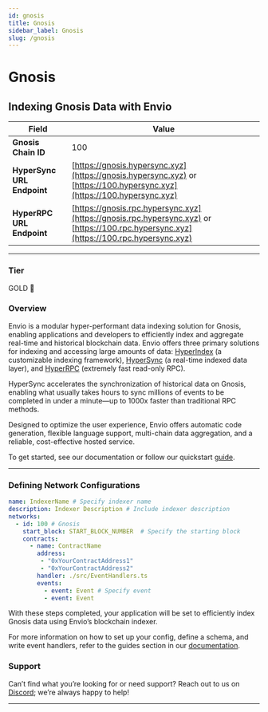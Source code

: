 ```yaml
---
id: gnosis
title: Gnosis
sidebar_label: Gnosis
slug: /gnosis
---
```


# Gnosis

## Indexing Gnosis Data with Envio

| **Field**                     | **Value**                                                                                          |
|-------------------------------|----------------------------------------------------------------------------------------------------|
| **Gnosis Chain ID**     | 100                                                                                            |
| **HyperSync URL Endpoint**    | [https://gnosis.hypersync.xyz](https://gnosis.hypersync.xyz) or [https://100.hypersync.xyz](https://100.hypersync.xyz) |
| **HyperRPC URL Endpoint**     | [https://gnosis.rpc.hypersync.xyz](https://gnosis.rpc.hypersync.xyz) or [https://100.rpc.hypersync.xyz](https://100.rpc.hypersync.xyz) |

---

### Tier

GOLD 🏅

### Overview

Envio is a modular hyper-performant data indexing solution for Gnosis, enabling applications and developers to efficiently index and aggregate real-time and historical blockchain data. Envio offers three primary solutions for indexing and accessing large amounts of data: [HyperIndex](/docs/HyperIndex/overview) (a customizable indexing framework), [HyperSync](/docs/HyperSync/overview) (a real-time indexed data layer), and [HyperRPC](/docs/HyperRPC/overview-hyperrpc) (extremely fast read-only RPC).

HyperSync accelerates the synchronization of historical data on Gnosis, enabling what usually takes hours to sync millions of events to be completed in under a minute—up to 1000x faster than traditional RPC methods.

Designed to optimize the user experience, Envio offers automatic code generation, flexible language support, multi-chain data aggregation, and a reliable, cost-effective hosted service.

To get started, see our documentation or follow our quickstart [guide](/docs/HyperIndex/contract-import).

---

### Defining Network Configurations

```yaml
name: IndexerName # Specify indexer name
description: Indexer Description # Include indexer description
networks:
  - id: 100 # Gnosis  
    start_block: START_BLOCK_NUMBER  # Specify the starting block
    contracts:
      - name: ContractName
        address:
         - "0xYourContractAddress1"
         - "0xYourContractAddress2"
        handler: ./src/EventHandlers.ts
        events:
          - event: Event # Specify event
          - event: Event
```

With these steps completed, your application will be set to efficiently index Gnosis data using Envio’s blockchain indexer.

For more information on how to set up your config, define a schema, and write event handlers, refer to the guides section in our [documentation](/docs/HyperIndex/configuration-file).

### Support

Can’t find what you’re looking for or need support? Reach out to us on [Discord](https://discord.com/invite/Q9qt8gZ2fX); we’re always happy to help!

---
